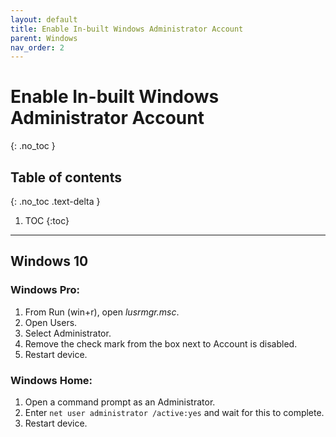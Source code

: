 ```yaml
---
layout: default
title: Enable In-built Windows Administrator Account
parent: Windows
nav_order: 2
---
```


# Enable In-built Windows Administrator Account
{: .no_toc }

## Table of contents
{: .no_toc .text-delta }

1. TOC
{:toc}

***

## Windows 10

### Windows Pro:
1.	From Run (win+r), open *lusrmgr.msc*.
2.	Open Users.
3.	Select Administrator.
4.	Remove the check mark from the box next to Account is disabled.
5.	Restart device.

### Windows Home:
1.	Open a command prompt as an Administrator.
2.	Enter `net user administrator /active:yes` and wait for this to complete.
3.	Restart device.
